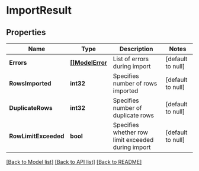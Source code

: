 # ImportResult

## Properties
Name | Type | Description | Notes
------------ | ------------- | ------------- | -------------
**Errors** | [**[]ModelError**](Error.md) | List of errors during import | [default to null]
**RowsImported** | **int32** | Specifies number of rows imported | [default to null]
**DuplicateRows** | **int32** | Specifies number of duplicate rows | [default to null]
**RowLimitExceeded** | **bool** | Specifies whether row limit exceeded during import | [default to null]

[[Back to Model list]](../README.md#documentation-for-models) [[Back to API list]](../README.md#documentation-for-api-endpoints) [[Back to README]](../README.md)

